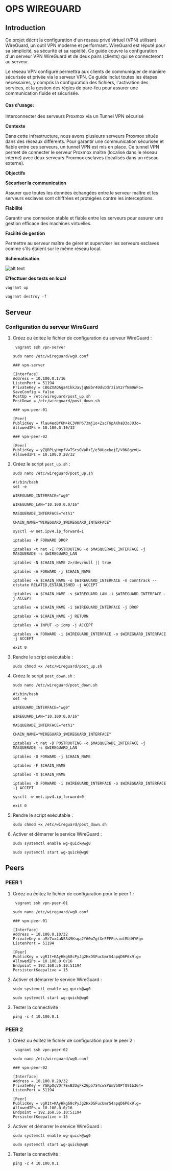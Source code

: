 # OPS WIREGUARD

## Introduction

Ce projet décrit la configuration d'un réseau privé virtuel (VPN) utilisant WireGuard, un outil VPN moderne et
performant. WireGuard est réputé pour sa simplicité, sa sécurité et sa rapidité. Ce guide couvre la configuration d'un
serveur VPN WireGuard et de deux pairs (clients) qui se connecteront au serveur.

Le réseau VPN configuré permettra aux clients de communiquer de manière sécurisée et privée via le serveur VPN. Ce guide
inclut toutes les étapes nécessaires, y compris la configuration des fichiers, l'activation des services, et la gestion
des règles de pare-feu pour assurer une communication fluide et sécurisée.

#### Cas d'usage: 

Interconnecter des serveurs Proxmox via un Tunnel VPN sécurisé

**Contexte**

Dans cette infrastructure, nous avons plusieurs serveurs Proxmox situés dans des réseaux différents. Pour garantir une communication sécurisée et fiable entre ces serveurs, un tunnel VPN est mis en place. Ce tunnel VPN permet de connecter le serveur Proxmox maître (localisé dans le réseau interne) avec deux serveurs Proxmox esclaves (localisés dans un réseau externe).

**Objectifs**

**Sécuriser la communication**

Assurer que toutes les données échangées entre le serveur maître et les serveurs esclaves sont chiffrées et protégées contre les interceptions.

**Fiabilité**

Garantir une connexion stable et fiable entre les serveurs pour assurer une gestion efficace des machines virtuelles.

**Facilité de gestion**

Permettre au serveur maître de gérer et superviser les serveurs esclaves comme s'ils étaient sur le même réseau local.

**Schématisation**

![alt text](./docs/exemple.drawio.png)

**Effecttuer des tests en local**

 ```shell
vagrant up
```

 ```shell
vagrant destroy -f
```

## Serveur

### Configuration du serveur WireGuard

1. Créez ou éditez le fichier de configuration du serveur WireGuard :

   ```shell
    vagrant ssh vpn-server
    ```

    ```shell
    sudo nano /etc/wireguard/wg0.conf
    ```

    ```text
    ### vpn-server

    [Interface]
    Address = 10.100.0.1/16
    ListenPort = 51194
    PrivateKey = CB6ZXAQAga4CkkJavjqNBbr40dvDdrziSV2rfNm9WFo=
    SaveConfig = false
    PostUp = /etc/wireguard/post_up.sh
    PostDown = /etc/wireguard/post_down.sh

    ### vpn-peer-01

    [Peer]
    PublicKey = flau4eoBf6M+kC3VKP673mj1o+ZscTKpAKhaD3oJO3o=
    AllowedIPs = 10.100.0.10/32

    ### vpn-peer-02

    [Peer]
    PublicKey = yZQRPLyHmpfVwTSrsOVaR+E/e3UUoxkejE/V0K8gzmU=
    AllowedIPs = 10.100.0.20/32
    ```

2. Créez le script `post_up.sh` :

    ```shell
    sudo nano /etc/wireguard/post_up.sh
    ```

    ```text
    #!/bin/bash
    set -e

    WIREGUARD_INTERFACE="wg0"
   
    WIREGUARD_LAN="10.100.0.0/16"
   
    MASQUERADE_INTERFACE="eth1"
   
    CHAIN_NAME="WIREGUARD_$WIREGUARD_INTERFACE"

    sysctl -w net.ipv4.ip_forward=1

    iptables -P FORWARD DROP

    iptables -t nat -I POSTROUTING -o $MASQUERADE_INTERFACE -j MASQUERADE -s $WIREGUARD_LAN

    iptables -N $CHAIN_NAME 2>/dev/null || true

    iptables -A FORWARD -j $CHAIN_NAME

    iptables -A $CHAIN_NAME -o $WIREGUARD_INTERFACE -m conntrack --ctstate RELATED,ESTABLISHED -j ACCEPT

    iptables -A $CHAIN_NAME -s $WIREGUARD_LAN -i $WIREGUARD_INTERFACE -j ACCEPT

    iptables -A $CHAIN_NAME -i $WIREGUARD_INTERFACE -j DROP

    iptables -A $CHAIN_NAME -j RETURN

    iptables -A INPUT -p icmp -j ACCEPT

    iptables -A FORWARD -i $WIREGUARD_INTERFACE -o $WIREGUARD_INTERFACE -j ACCEPT

    exit 0
    ```

3. Rendre le script exécutable :

    ```shell
    sudo chmod +x /etc/wireguard/post_up.sh
    ```

4. Créez le script `post_down.sh` :

    ```shell
    sudo nano /etc/wireguard/post_down.sh
    ```

    ```text
    #!/bin/bash
    set -e

    WIREGUARD_INTERFACE="wg0"
   
    WIREGUARD_LAN="10.100.0.0/16"
   
    MASQUERADE_INTERFACE="eth1"
   
    CHAIN_NAME="WIREGUARD_$WIREGUARD_INTERFACE"

    iptables -t nat -D POSTROUTING -o $MASQUERADE_INTERFACE -j MASQUERADE -s $WIREGUARD_LAN

    iptables -D FORWARD -j $CHAIN_NAME

    iptables -F $CHAIN_NAME

    iptables -X $CHAIN_NAME

    iptables -D FORWARD -i $WIREGUARD_INTERFACE -o $WIREGUARD_INTERFACE -j ACCEPT

    sysctl -w net.ipv4.ip_forward=0

    exit 0
    ```

5. Rendre le script exécutable :

    ```shell
    sudo chmod +x /etc/wireguard/post_down.sh
    ```

6. Activer et démarrer le service WireGuard :

    ```text
    sudo systemctl enable wg-quick@wg0
   
    sudo systemctl start wg-quick@wg0
    ```

## Peers

### PEER 1

1. Créez ou éditez le fichier de configuration pour le peer 1 :

   ```shell
    vagrant ssh vpn-peer-01
    ```

    ```shell
    sudo nano /etc/wireguard/wg0.conf
    ```

    ```text
    ### vpn-peer-01

    [Interface]
    Address = 10.100.0.10/32
    PrivateKey = aMz7xx4aNS349Ksqa2Y60w7gtXeEFFFusioLMUdHYEg=
    ListenPort = 51194

    [Peer]
    PublicKey = vgR1t+KAyHkg68cPyJg2HxDSFucUmrS4apqD6P6x9lg=
    AllowedIPs = 10.100.0.0/16
    Endpoint = 192.168.56.10:51194
    PersistentKeepalive = 15
    ```

2. Activer et démarrer le service WireGuard :

    ```text
    sudo systemctl enable wg-quick@wg0
   
    sudo systemctl start wg-quick@wg0
    ```

3. Tester la connectivité :

    ```shell
    ping -c 4 10.100.0.1
    ```

### PEER 2

1. Créez ou éditez le fichier de configuration pour le peer 2 :

   ```shell
    vagrant ssh vpn-peer-02
    ```
   
    ```shell
    sudo nano /etc/wireguard/wg0.conf
    ```

    ```text
    ### vpn-peer-02

    [Interface]
    Address = 10.100.0.20/32
    PrivateKey = YGKpOqVDr7ExB2UqFk2Gp57S4cwSPWmV50PfQ9Ib3G4=
    ListenPort = 51194

    [Peer]
    PublicKey = vgR1t+KAyHkg68cPyJg2HxDSFucUmrS4apqD6P6x9lg=
    AllowedIPs = 10.100.0.0/16
    Endpoint = 192.168.56.10:51194
    PersistentKeepalive = 15
    ```

2. Activer et démarrer le service WireGuard :

    ```text
    sudo systemctl enable wg-quick@wg0
   
    sudo systemctl start wg-quick@wg0
    ```

3. Tester la connectivité :

    ```shell
    ping -c 4 10.100.0.1
    ```
